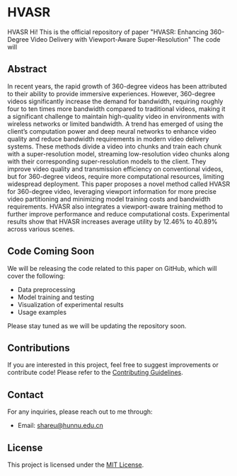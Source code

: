 # HVASR
HVASR
Hi! This is the official repository of paper "HVASR: Enhancing 360-Degree Video Delivery with Viewport-Aware Super-Resolution"
The code will

## Abstract

In recent years, the rapid growth of 360-degree videos has been attributed to their ability to provide immersive experiences. However, 360-degree videos significantly increase the demand for bandwidth, requiring roughly four to ten
times more bandwidth compared to traditional videos, making it a significant challenge to maintain high-quality video in environments with wireless networks or limited bandwidth. A trend has emerged of using the client’s computation power and deep neural networks to enhance video quality and reduce bandwidth requirements in modern video delivery systems. These methods divide a video into chunks and train each chunk with a super-resolution model, streaming low-resolution video chunks along with their corresponding super-resolution models to the client. They improve video quality and transmission efficiency on conventional videos, but for 360-degree videos, require more computational resources, limiting widespread deployment. This paper proposes a novel method called HVASR for 360-degree video, leveraging viewport information for more precise video partitioning and minimizing model training costs and bandwidth requirements. HVASR also integrates a viewport-aware training method to further improve performance and reduce computational costs. Experimental results show that HVASR increases average utility by 12.46% to 40.89% across various scenes.

## Code Coming Soon

We will be releasing the code related to this paper on GitHub, which will cover the following:

- Data preprocessing
- Model training and testing
- Visualization of experimental results
- Usage examples

Please stay tuned as we will be updating the repository soon.

## Contributions

If you are interested in this project, feel free to suggest improvements or contribute code! Please refer to the [Contributing Guidelines](CONTRIBUTING.md).

## Contact

For any inquiries, please reach out to me through:

- Email: [shareu@hunnu.edu.cn](mailto:shareu@hunnu.edu.cn)


## License

This project is licensed under the [MIT License](LICENSE).
